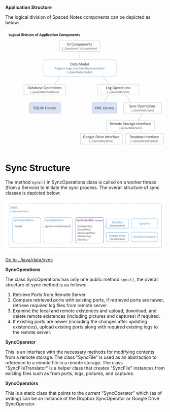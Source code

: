 **Application Structure**
<p>The logical division of Spaced Notes components can be depicted as below:</p>

![Main components of Spaced Notes](images/3fa35d672a644b6fb91d716765ec36c3.jpeg)

# Sync Structure

The method ```sync()``` in SyncOperations class is called on a worker thread (from a Service) to initiate the sync process. The overall structure of sync classes is depicted below:

![Main components of Spaced Notes](images/sync_structure.jpg)

[Go to ../java/data/sync](../app/src/main/java/data/sync)

**SyncOperations**

The class SyncOperations has only one public method ```sync()```, the overall structure of sync method is as follows:
 1. Retrieve Ports from Remote Server
 2. Compare retrieved ports with existing ports, if retrieved ports are newer, retrieve required log files from remote server.
 3. Examine the local and remote existences and upload, download, and delete remote existences (including pictures and captures) if required. 
 4. If existing ports are newer (including the changes after updating existences), upload existing ports along with required existing logs to the remote server.
 
 
**SyncOperator**

This is an interface with the necessary methods for modifying contents from  a remote storage. The class "SyncFile" is used as an abstraction to reference to a remote file in a remote storage. The class "SyncFileTranslator" is a helper class that creates "SyncFile" instances from existing files such as from ports, logs, pictures, and captures.
 
 
**SyncOperators**

This is a static class that points to the current "SyncOperator" which (as of writing) can be an instance of the Dropbox SyncOperator or Google Drive SyncOperator.
